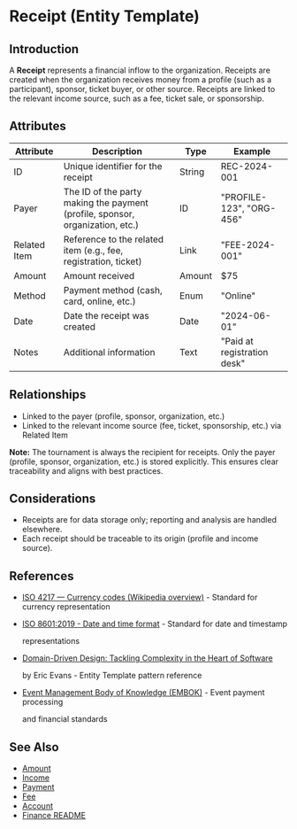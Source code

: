 # Receipt (Entity Template)

## Introduction

A **Receipt** represents a financial inflow to the organization. Receipts are created when the organization receives
money from a profile (such as a participant), sponsor, ticket buyer, or other source. Receipts are linked to the
relevant income source, such as a fee, ticket sale, or sponsorship.

## Attributes

| Attribute    | Description                                                                   | Type   | Example                     |
| ------------ | ----------------------------------------------------------------------------- | ------ | --------------------------- |
| ID           | Unique identifier for the receipt                                             | String | REC-2024-001                |
| Payer        | The ID of the party making the payment (profile, sponsor, organization, etc.) | ID     | "PROFILE-123", "ORG-456"    |
| Related Item | Reference to the related item (e.g., fee, registration, ticket)               | Link   | "FEE-2024-001"              |
| Amount       | Amount received                                                               | Amount | $75                         |
| Method       | Payment method (cash, card, online, etc.)                                     | Enum   | "Online"                    |
| Date         | Date the receipt was created                                                  | Date   | "2024-06-01"                |
| Notes        | Additional information                                                        | Text   | "Paid at registration desk" |

## Relationships

- Linked to the payer (profile, sponsor, organization, etc.)
- Linked to the relevant income source (fee, ticket, sponsorship, etc.) via Related Item

**Note:** The tournament is always the recipient for receipts. Only the payer (profile, sponsor, organization, etc.) is
stored explicitly. This ensures clear traceability and aligns with best practices.

## Considerations

- Receipts are for data storage only; reporting and analysis are handled elsewhere.
- Each receipt should be traceable to its origin (profile and income source).

## References

- [ISO 4217 — Currency codes (Wikipedia overview)](https://en.wikipedia.org/wiki/ISO_4217) - Standard for currency representation
- [ISO 8601:2019 - Date and time format](https://www.iso.org/standard/70907.html) - Standard for date and timestamp

  representations

- [Domain-Driven Design: Tackling Complexity in the Heart of Software](https://www.amazon.com/Domain-Driven-Design-Tackling-Complexity-Software/dp/0321125215)

  by Eric Evans - Entity Template pattern reference

- [Event Management Body of Knowledge (EMBOK)](https://www.embok.org/index.php/embok-model) - Event payment processing

  and financial standards

## See Also

- [Amount](../finance/amount.md)
- [Income](../finance/income.md)
- [Payment](../finance/payment.md)
- [Fee](../finance/fee.md)
- [Account](../identity/account/account.md)
- [Finance README](../finance/README.md)

